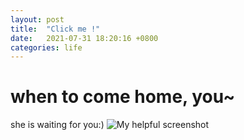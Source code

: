```yaml
---
layout: post
title:  "Click me !"
date:   2021-07-31 18:20:16 +0800
categories: life 
---
```


# when to come home, you~

she is waiting for you:)
![My helpful screenshot](/assets/WechatIMG194.jpeg)

